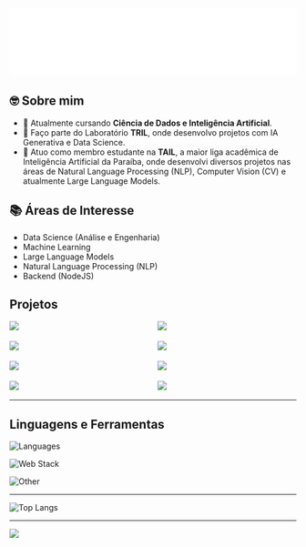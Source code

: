 <div>
	<br>
		<img src="readme.svg" width="800" height="120">
	<br>
</div>

<h2> 🤓 Sobre mim </h2>

- 🤖 Atualmente cursando **Ciência de Dados e Inteligência Artificial**.
- 🔬 Faço parte do Laboratório **TRIL**, onde desenvolvo projetos com IA Generativa e Data Science.
- 🔵 Atuo como membro estudante na **TAIL**, a maior liga acadêmica de Inteligência Artificial da Paraíba, onde desenvolvi diversos projetos nas áreas de Natural Language Processing (NLP), Computer Vision (CV) e atualmente Large Language Models.  

<h2> 📚 Áreas de Interesse </h2>  

- Data Science (Análise e Engenharia)
- Machine Learning
- Large Language Models
- Natural Language Processing (NLP)
- Backend (NodeJS)

<h2>Projetos</h2>
<div style="display: grid; grid-template-columns: repeat(2, minmax(0, 1fr)); gap: 1rem; align-items: center;">
    <a href = "https://github.com/erlonL/summaraizer" width=300>
        <img src="https://github-readme-stats.vercel.app/api/pin/?username=erlonl&repo=summaraizer" object-fit= "fill">
    </a>
    <a href="https://github.com/erlonL/Projeto-ICD" width=300>
        <img src="https://github-readme-stats.vercel.app/api/pin/?username=erlonl&repo=Projeto-ICD" object-fit= "fill">
    </a>
    <a href = "https://github.com/erlonL/ProjetoBD-I" width=300>
        <img src="https://github-readme-stats.vercel.app/api/pin/?username=erlonl&repo=ProjetoBD-I" object-fit= "fill">
    </a>
    <a href="https://github.com/erlonL/ProjetoCUCA" width=300>
        <img src="https://github-readme-stats.vercel.app/api/pin/?username=erlonl&repo=ProjetoCUCA" object-fit= "fill">
    </a>
    <a href = "https://github.com/erlonL/SessaodaTarde" width=300>
        <img src="https://github-readme-stats.vercel.app/api/pin/?username=erlonl&repo=SessaodaTarde" object-fit= "fill">
    </a>
    <a href = "https://github.com/mariabandeira/SAEB_Classificador" width=300>
        <img src="https://github-readme-stats.vercel.app/api/pin/?username=mariabandeira&repo=SAEB_Classificador" object-fit= "fill">
    </a>
    <a href = "https://github.com/erlonL/series-temporais" width=300>
        <img src="https://github-readme-stats.vercel.app/api/pin/?username=erlonL&repo=series-temporais" object-fit= "fill">
    </a>
    <a href = "https://github.com/erlonL/testes-inferencia" width=300>
        <img src="https://github-readme-stats.vercel.app/api/pin/?username=erlonl&repo=testes-inferencia" object-fit= "fill">
    </a>
	
</div>
  
----

## Linguagens e Ferramentas
![Languages](https://skills.thijs.gg/icons?i=python,c,cpp,bash&theme=light)

![Web Stack](https://skills.thijs.gg/icons?i=nodejs,express,javascript,typescript,prisma,mysql&theme=light)

![Other](https://skills.thijs.gg/icons?i=selenium,html,css,latex,md,vim,git,github&theme=light)

---

![Top Langs](https://github-readme-stats.vercel.app/api/top-langs/?username=erlonl&langs_count=8&size_weight=0.1&count_weight=0.9)

---

<a href="https://visitcount.itsvg.in">
  <img src="https://visitcount.itsvg.in/api?id=erlonL&label=Profile%20Views&pretty=false" />
</a>
